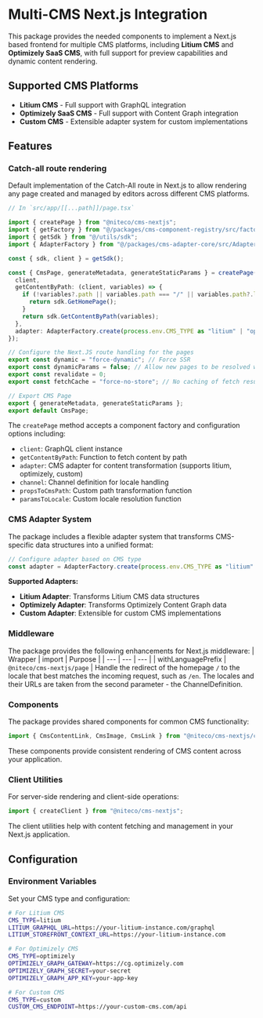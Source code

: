 # Multi-CMS Next.js Integration

This package provides the needed components to implement a Next.js based frontend for multiple CMS platforms, including **Litium CMS** and **Optimizely SaaS CMS**, with full support for preview capabilities and dynamic content rendering.

## Supported CMS Platforms

- **Litium CMS** - Full support with GraphQL integration
- **Optimizely SaaS CMS** - Full support with Content Graph integration
- **Custom CMS** - Extensible adapter system for custom implementations

## Features

### Catch-all route rendering

Default implementation of the Catch-All route in Next.js to allow rendering any page created and managed by editors across different CMS platforms.

```typescript
// In `src/app/[[...path]]/page.tsx`

import { createPage } from "@niteco/cms-nextjs";
import { getFactory } from "@/packages/cms-component-registry/src/factoryRegistry";
import { getSdk } from "@/utils/sdk";
import { AdapterFactory } from "@/packages/cms-adapter-core/src/AdapterFactory";

const { sdk, client } = getSdk();

const { CmsPage, generateMetadata, generateStaticParams } = createPage(getFactory(), {
  client,
  getContentByPath: (client, variables) => {
    if (!variables?.path || variables.path === "/" || variables.path?.length === 0) {
      return sdk.GetHomePage();
    }
    return sdk.GetContentByPath(variables);
  },
  adapter: AdapterFactory.create(process.env.CMS_TYPE as "litium" | "optimizely" | "custom"),
});

// Configure the Next.JS route handling for the pages
export const dynamic = "force-dynamic"; // Force SSR
export const dynamicParams = false; // Allow new pages to be resolved without rebuilding the site
export const revalidate = 0;
export const fetchCache = "force-no-store"; // No caching of fetch results

// Export CMS Page
export { generateMetadata, generateStaticParams };
export default CmsPage;
```

The `createPage` method accepts a component factory and configuration options including:

- `client`: GraphQL client instance
- `getContentByPath`: Function to fetch content by path
- `adapter`: CMS adapter for content transformation (supports litium, optimizely, custom)
- `channel`: Channel definition for locale handling
- `propsToCmsPath`: Custom path transformation function
- `paramsToLocale`: Custom locale resolution function

### CMS Adapter System

The package includes a flexible adapter system that transforms CMS-specific data structures into a unified format:

```typescript
// Configure adapter based on CMS type
const adapter = AdapterFactory.create(process.env.CMS_TYPE as "litium" | "optimizely" | "custom");
```

**Supported Adapters:**

- **Litium Adapter**: Transforms Litium CMS data structures
- **Optimizely Adapter**: Transforms Optimizely Content Graph data
- **Custom Adapter**: Extensible for custom CMS implementations

### Middleware

The package provides the following enhancements for Next.js middleware:
| Wrapper | import | Purpose |
| --- | --- | --- |
| withLanguagePrefix | `@niteco/cms-nextjs/page` | Handle the redirect of the homepage `/` to the locale that best matches the incoming request, such as `/en`. The locales and their URLs are taken from the second parameter - the ChannelDefinition.

### Components

The package provides shared components for common CMS functionality:

```typescript
import { CmsContentLink, CmsImage, CmsLink } from "@niteco/cms-nextjs/components";
```

These components provide consistent rendering of CMS content across your application.

### Client Utilities

For server-side rendering and client-side operations:

```typescript
import { createClient } from "@niteco/cms-nextjs";
```

The client utilities help with content fetching and management in your Next.js application.

## Configuration

### Environment Variables

Set your CMS type and configuration:

```bash
# For Litium CMS
CMS_TYPE=litium
LITIUM_GRAPHQL_URL=https://your-litium-instance.com/graphql
LITIUM_STOREFRONT_CONTEXT_URL=https://your-litium-instance.com

# For Optimizely CMS
CMS_TYPE=optimizely
OPTIMIZELY_GRAPH_GATEWAY=https://cg.optimizely.com
OPTIMIZELY_GRAPH_SECRET=your-secret
OPTIMIZELY_GRAPH_APP_KEY=your-app-key

# For Custom CMS
CMS_TYPE=custom
CUSTOM_CMS_ENDPOINT=https://your-custom-cms.com/api
```

